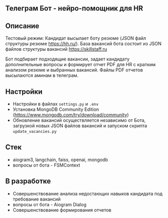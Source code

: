 ## Телеграм Бот - нейро-помощник для HR
## Описание

Тестовый режим: Кандидат высылает боту резюме (JSON файл структуры резюме https://hh.ru/).
База вакансий бота состоит из JSON файлов структуры вакансий https://skillstaff.ru

Бот подбирает подходящие вакансии, задает кандидату дополнительные вопросы и формирует отчет PDF для HR c кратким анализом резюме и выбранных вакансий.
Файлы PDF отчетов высылаются аминам в телеграм.

## Настройки

- Настройки в файлах `settings.py` и `.env`
- Установка MongoDB Community Edition (https://www.mongodb.com/try/download/community)
- Обновление вакансий осуществляется независимо от Бота, загрузкой новых JSON файлов вакансий и запуском скрипта `update_vacancies.py`

## Стек

- aiogram3, langchain, faiss, openai, mongodb
- вопросы от бота - FSMContext

## В разработке

- Совершенствование анализа недостающих навыков кандидата под требование вакансий
- вопросы от бота - Aiogram Dialog
- Совершенствование формирования отчетов
